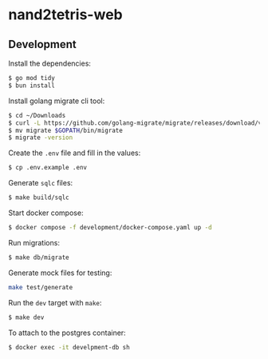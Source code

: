 # nand2tetris-web

## Development

Install the dependencies:
```bash
$ go mod tidy
$ bun install
```

Install golang migrate cli tool:
```bash
$ cd ~/Downloads
$ curl -L https://github.com/golang-migrate/migrate/releases/download/v4.18.3/migrate.linux-amd64.tar.gz | tar xvz
$ mv migrate $GOPATH/bin/migrate
$ migrate -version
```

Create the `.env` file and fill in the values:
```bash
$ cp .env.example .env
```

Generate `sqlc` files:
```bash
$ make build/sqlc
```

Start docker compose:
```bash
$ docker compose -f development/docker-compose.yaml up -d
```

Run migrations:
```bash
$ make db/migrate
```

Generate mock files for testing:
```bash
make test/generate
```

Run the `dev` target with `make`:
```bash
$ make dev
```

To attach to the postgres container:

```bash
$ docker exec -it develpment-db sh
```
